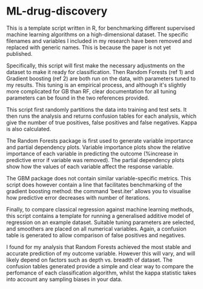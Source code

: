 # ML-drug-discovery

This is a template script written in R, for benchmarking different supervised machine learning algorithms on a
high-dimensional dataset. The specific filenames and variables I included in my research have been removed and 
replaced with generic names. This is because the paper is not yet published. 

Specifically, this script will first make the necessary adjustments on the dataset to make it ready for classification.
Then Random Forests (ref 1) and Gradient boosting (ref 2) are both run on the data, with parameters tuned to my results. 
This tuning is an empirical process, and although it's slightly more complicated for GB than RF, clear documentation
for all tuning parameters can be found in the two references provided.

This script first randomly partitions the data into training and test sets. It then runs the analysis and returns confusion 
tables for each analysis, which give the number of true positives, false positives and false negatives. Kappa is also calculated. 

The Random Forests package is first used to generate variable importance and partial dependency plots. Variable importance 
plots show the relative importance of each variable in predicting the outcome (%increase in predictive error if variable was 
removed). The partial dependency plots show how the values of each variable affect the response variable.

The GBM package does not contain similar variable-specific metrics. This script does however contain a line that facilitates 
benchmarking of the gradient boosting method: the command 'best.iter' allows you to visualise how predictive error decreases
with number of iterations.

Finally, to compare classical regression against machine learning methods, this script contains a template for running a 
generalised additive model of regression on an example dataset. Suitable tuning parameters are selected, and smoothers are 
placed on all numerical variables. Again, a confusion table is generated to allow comparison of false positives and negatives.

I found for my analysis that Random Forests achieved the most stable and accurate prediction of my outcome variable. However 
this will vary, and will likely depend on factors such as depth vs. breadth of dataset. The confusion tables generated provide a simple and clear way to compare the perfomance of each classification algorithm, whilst the kappa statistic takes into account any sampling biases in your data.
